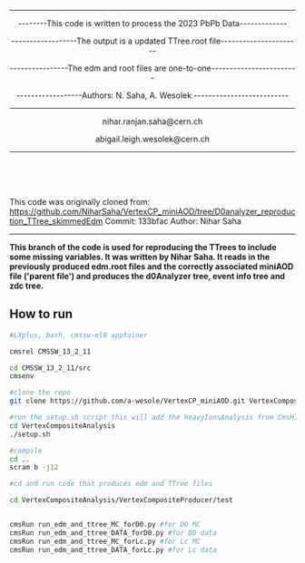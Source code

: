 ---------------------------------------------------------------------------------------------------------------
<p align="center"> --------This code is written to process the 2023 PbPb Data-------------</p>
<p align="center"> ------------------The output is a updated TTree.root file----------------------</p>
<p align="center"> ----------------The edm and root files are one-to-one------------------------</p>
<p align="center"> ------------------Authors: N. Saha, A. Wesolek -------------------------- </p>

 ---------------------------------------------------------------------------------------------------------------- 
<p align="center"> nihar.ranjan.saha@cern.ch </p>
<p align="center"> abigail.leigh.wesolek@cern.ch </p>


----------------------------------------------------------------------------------------------------------------
  

  <br>
 <br>
 <br>
 
This code was originally cloned from:
https://github.com/NiharSaha/VertexCP_miniAOD/tree/D0analyzer_reproduction_TTree_skimmedEdm
Commit: 133bfac
Author: Nihar Saha 
 
-----------------------------------------------------------
**This branch of the code is used for reproducing the TTrees to include some missing variables. It was written by Nihar Saha. 
  It reads in the previously produced edm.root files and the correctly associated miniAOD file ('parent file') and produces the d0Analyzer tree, event info tree and zdc tree.**



## How to run

```bash 
#LXplus, bash, cmssw-el8 apptainer

cmsrel CMSSW_13_2_11

cd CMSSW_13_2_11/src
cmsenv

#clone the repo
git clone https://github.com/a-wesole/VertexCP_miniAOD.git VertexCompositeAnalysis

#run the setup.sh script this will add the HeavyIonsAnalysis from CmsHI github that is needed for centrality 
cd VertexCompositeAnalysis
./setup.sh

#compile
cd ..
scram b -j12

#cd and run code that produces edm and TTree files 

cd VertexCompositeAnalysis/VertexCompositeProducer/test


cmsRun run_edm_and_ttree_MC_forD0.py #for D0 MC
cmsRun run_edm_and_ttree_DATA_forD0.py #for D0 data
cmsRun run_edm_and_ttree_MC_forLc.py #for Lc MC
cmsRun run_edm_and_ttree_DATA_forLc.py #for Lc data



```

